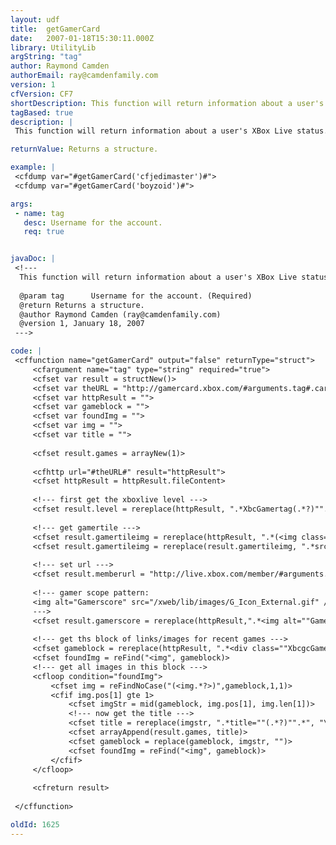 ```yaml
---
layout: udf
title:  getGamerCard
date:   2007-01-18T15:30:11.000Z
library: UtilityLib
argString: "tag"
author: Raymond Camden
authorEmail: ray@camdenfamily.com
version: 1
cfVersion: CF7
shortDescription: This function will return information about a user's XBox Live status.
tagBased: true
description: |
 This function will return information about a user's XBox Live status. This includes their XBox Live level, gamer image, score, and past games.

returnValue: Returns a structure.

example: |
 <cfdump var="#getGamerCard('cfjedimaster')#">
 <cfdump var="#getGamerCard('boyzoid')#">

args:
 - name: tag
   desc: Username for the account.
   req: true


javaDoc: |
 <!---
  This function will return information about a user's XBox Live status.
  
  @param tag      Username for the account. (Required)
  @return Returns a structure. 
  @author Raymond Camden (ray@camdenfamily.com) 
  @version 1, January 18, 2007 
 --->

code: |
 <cffunction name="getGamerCard" output="false" returnType="struct">
     <cfargument name="tag" type="string" required="true">
     <cfset var result = structNew()>
     <cfset var theURL = "http://gamercard.xbox.com/#arguments.tag#.card">
     <cfset var httpResult = "">
     <cfset var gameblock = "">
     <cfset var foundImg = "">
     <cfset var img = "">
     <cfset var title = "">
     
     <cfset result.games = arrayNew(1)>
         
     <cfhttp url="#theURL#" result="httpResult">
     <cfset httpResult = httpResult.fileContent>
     
     <!--- first get the xboxlive level --->
     <cfset result.level = rereplace(httpResult, ".*XbcGamertag(.*?)"".*", "\1")>
     
     <!--- get gamertile --->
     <cfset result.gamertileimg = rereplace(httpResult, ".*(<img class=""XbcgcGamertile"" .*?>).*","\1")>
     <cfset result.gamertileimg = rereplace(result.gamertileimg, ".*src=""(.*?)"".*", "\1")>
 
     <!--- set url --->
     <cfset result.memberurl = "http://live.xbox.com/member/#arguments.tag#">
     
     <!--- gamer scope pattern:
     <img alt="Gamerscore" src="/xweb/lib/images/G_Icon_External.gif" /></span><span class="XbcFRAR">3095</span>
     --->
     <cfset result.gamerscore = rereplace(httpResult,".*<img alt=""Gamerscore"".*?<span class=""XbcFRAR"">([0-9]+).*","\1")>
 
     <!--- get ths block of links/images for recent games --->
     <cfset gameblock = rereplace(httpResult, ".*<div class=""XbcgcGames"">(.*?)</div>.*", "\1")>
     <cfset foundImg = reFind("<img", gameblock)>
     <!--- get all images in this block --->
     <cfloop condition="foundImg">
         <cfset img = reFindNoCase("(<img.*?>)",gameblock,1,1)>
         <cfif img.pos[1] gte 1>
             <cfset imgStr = mid(gameblock, img.pos[1], img.len[1])>
             <!--- now get the title --->
             <cfset title = rereplace(imgstr, ".*title=""(.*?)"".*", "\1")>
             <cfset arrayAppend(result.games, title)>
             <cfset gameblock = replace(gameblock, imgstr, "")>            
             <cfset foundImg = reFind("<img", gameblock)>
         </cfif>
     </cfloop>
     
     <cfreturn result>
     
 </cffunction>

oldId: 1625
---
```


